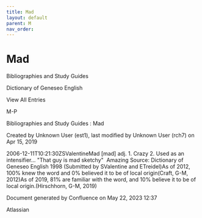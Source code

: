 ```yaml
---
title: Mad
layout: default
parent: M
nav_order:
---
```


# Mad

Bibliographies and Study Guides

Dictionary of Geneseo English

View All Entries

M-P

Bibliographies and Study Guides : Mad

Created by  Unknown User (est1), last modified by  Unknown User (rch7) on Apr 15, 2019

2006-12-11T10:21:30ZSValentineMad [mad] adj. 1. Crazy 2. Used as an intensifier... &quot;That guy is mad sketchy&quot;  Amazing Source: Dictionary of Geneseo English 1998 (Submitted by SValentine and ETreidel)As of 2012, 100% knew the word and 0% believed it to be of local origin(Craft, G-M, 2012)As of 2019, 81% are familiar with the word, and 10% believe it to be of local origin.(Hirschhorn, G-M, 2019)

Document generated by Confluence on May 22, 2023 12:37

Atlassian
